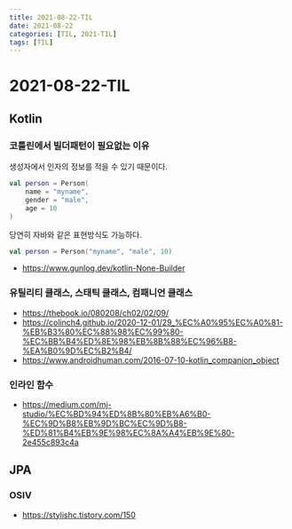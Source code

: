 ```yaml
---
title: 2021-08-22-TIL
date: 2021-08-22
categories: [TIL, 2021-TIL]
tags: [TIL]
---
```


# 2021-08-22-TIL

## Kotlin

### 코틀린에서 빌더패턴이 필요없는 이유
생성자에서 인자의 정보를 적을 수 있기 때문이다.

```kotlin
val person = Person(
    name = "myname",
    gender = "male",
    age = 10
)
```
당연히 자바와 같은 표현방식도 가능하다.
```kotlin
val person = Person("myname", "male", 10)
```

- https://www.gunlog.dev/kotlin-None-Builder

### 유틸리티 클래스, 스태틱 클래스, 컴패니언 클래스
- https://thebook.io/080208/ch02/02/09/
- https://colinch4.github.io/2020-12-01/29_%EC%A0%95%EC%A0%81-%EB%B3%80%EC%88%98%EC%99%80-%EC%BB%B4%ED%8E%98%EB%8B%88%EC%96%B8-%EA%B0%9D%EC%B2%B4/
- https://www.androidhuman.com/2016-07-10-kotlin_companion_object

### 인라인 함수
- https://medium.com/mj-studio/%EC%BD%94%ED%8B%80%EB%A6%B0-%EC%9D%B8%EB%9D%BC%EC%9D%B8-%ED%81%B4%EB%9E%98%EC%8A%A4%EB%9E%80-2e455c893c4a

## JPA

### OSIV
- https://stylishc.tistory.com/150